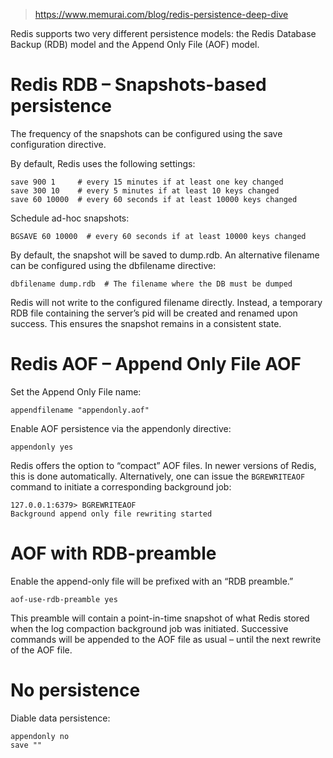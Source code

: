 > https://www.memurai.com/blog/redis-persistence-deep-dive

Redis supports two very different persistence models: the Redis Database Backup (RDB) model and the Append Only File (AOF) model.

# Redis RDB – Snapshots-based persistence

The frequency of the snapshots can be configured using the save configuration directive.

By default, Redis uses the following settings:

```
save 900 1     # every 15 minutes if at least one key changed
save 300 10    # every 5 minutes if at least 10 keys changed
save 60 10000  # every 60 seconds if at least 10000 keys changed
```

Schedule ad-hoc snapshots:

```
BGSAVE 60 10000  # every 60 seconds if at least 10000 keys changed
```

By default, the snapshot will be saved to dump.rdb. An alternative filename can be configured using the dbfilename directive:
```
dbfilename dump.rdb  # The filename where the DB must be dumped
```

Redis will not write to the configured filename directly. Instead, a temporary RDB file containing the server’s pid will be created and renamed upon success. This ensures the snapshot remains in a consistent state.

# Redis AOF – Append Only File AOF

Set the Append Only File name:
```
appendfilename "appendonly.aof"
```

Enable AOF persistence via the appendonly directive:

```
appendonly yes
```

Redis offers the option to “compact” AOF files. In newer versions of Redis, this is done automatically. Alternatively, one can issue the `BGREWRITEAOF` command to initiate a corresponding background job:

```
127.0.0.1:6379> BGREWRITEAOF
Background append only file rewriting started
```

# AOF with RDB-preamble

Enable the append-only file will be prefixed with an “RDB preamble.”
```
aof-use-rdb-preamble yes
```

This preamble will contain a point-in-time snapshot of what Redis stored when the log compaction background job was initiated. Successive commands will be appended to the AOF file as usual – until the next rewrite of the AOF file.

# No persistence

Diable data persistence:

```
appendonly no
save ""
```


